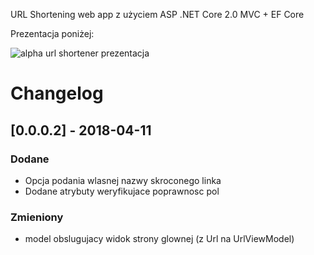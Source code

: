 ﻿URL Shortening web app z użyciem ASP .NET Core 2.0 MVC + EF Core

Prezentacja poniżej:

![alpha url shortener prezentacja](https://i.imgur.com/prQJyhk.gif)


# Changelog

## [0.0.0.2] - 2018-04-11
### Dodane
- Opcja podania wlasnej nazwy skroconego linka
- Dodane atrybuty weryfikujace poprawnosc pol

### Zmieniony
- model obslugujacy widok strony glownej (z Url na UrlViewModel)